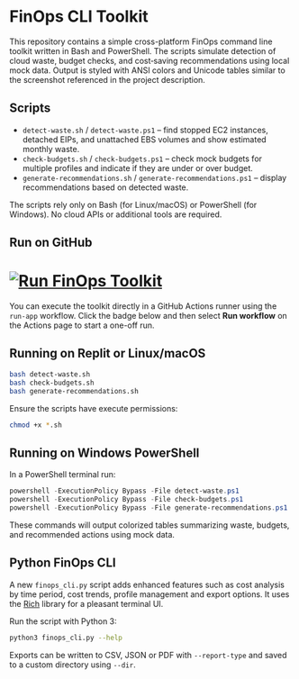 # FinOps CLI Toolkit

This repository contains a simple cross-platform FinOps command line toolkit written in Bash and PowerShell. The scripts simulate detection of cloud waste, budget checks, and cost‑saving recommendations using local mock data. Output is styled with ANSI colors and Unicode tables similar to the screenshot referenced in the project description.

## Scripts

- `detect-waste.sh` / `detect-waste.ps1` – find stopped EC2 instances, detached EIPs, and unattached EBS volumes and show estimated monthly waste.
- `check-budgets.sh` / `check-budgets.ps1` – check mock budgets for multiple profiles and indicate if they are under or over budget.
- `generate-recommendations.sh` / `generate-recommendations.ps1` – display recommendations based on detected waste.

The scripts rely only on Bash (for Linux/macOS) or PowerShell (for Windows). No cloud APIs or additional tools are required.

## Run on GitHub

[![Run FinOps Toolkit](https://github.com/cloudcwfranck/finazops/actions/workflows/run-app.yml/badge.svg?branch=main)](https://github.com/cloudcwfranck/finazops/actions/workflows/run-app.yml)
=======
You can execute the toolkit directly in a GitHub Actions runner using the
`run-app` workflow. Click the badge below and then select **Run workflow** on the
Actions page to start a one-off run.

## Running on Replit or Linux/macOS

```bash
bash detect-waste.sh
bash check-budgets.sh
bash generate-recommendations.sh
```

Ensure the scripts have execute permissions:

```bash
chmod +x *.sh
```

## Running on Windows PowerShell

In a PowerShell terminal run:

```powershell
powershell -ExecutionPolicy Bypass -File detect-waste.ps1
powershell -ExecutionPolicy Bypass -File check-budgets.ps1
powershell -ExecutionPolicy Bypass -File generate-recommendations.ps1
```

These commands will output colorized tables summarizing waste, budgets, and recommended actions using mock data.


## Python FinOps CLI

A new `finops_cli.py` script adds enhanced features such as cost analysis by time period, cost trends, profile management and export options. It uses the [Rich](https://pypi.org/project/rich/) library for a pleasant terminal UI.

Run the script with Python 3:

```bash
python3 finops_cli.py --help
```

Exports can be written to CSV, JSON or PDF with `--report-type` and saved to a custom directory using `--dir`.
